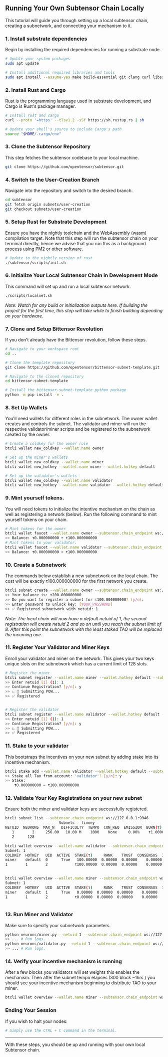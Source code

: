 ## Running Your Own Subtensor Chain Locally

This tutorial will guide you through setting up a local subtensor chain, creating a subnetwork, and connecting your mechanism to it.

### 1. Install substrate dependencies
Begin by installing the required dependencies for running a substrate node.
```bash
# Update your system packages
sudo apt update 

# Install additional required libraries and tools
sudo apt install --assume-yes make build-essential git clang curl libssl-dev llvm libudev-dev protobuf-compiler
```

### 2. Install Rust and Cargo
Rust is the programming language used in substrate development, and Cargo is Rust's package manager.
```bash
# Install rust and cargo
curl --proto '=https' --tlsv1.2 -sSf https://sh.rustup.rs | sh

# Update your shell's source to include Cargo's path
source "$HOME/.cargo/env"
```

### 3. Clone the Subtensor Repository
This step fetches the subtensor codebase to your local machine.
```bash
git clone https://github.com/opentensor/subtensor.git
```

### 4. Switch to the User-Creation Branch
Navigate into the repository and switch to the desired branch.
```bash
cd subtensor
git fetch origin subnets/user-creation
git checkout subnets/user-creation
```

### 5. Setup Rust for Substrate Development
Ensure you have the nightly toolchain and the WebAssembly (wasm) compilation target. Note that this step will run the subtensor chain on your terminal directly, hence we advise that you run this as a background process using PM2 or other software.
```bash
# Update to the nightly version of rust
./subtensor/scripts/init.sh
```

### 6. Initialize Your Local Subtensor Chain in Development Mode
This command will set up and run a local subtensor network.
```bash
./scripts/localnet.sh
```
*Note: Watch for any build or initialization outputs here. If building the project for the first time, this step will take while to finish building depending on your hardware.*

### 7. Clone and Setup Bittensor Revolution
If you don't already have the Bittensor revolution, follow these steps.
```bash
# Navigate to your workspace root
cd ..

# Clone the template repository
git clone https://github.com/opentensor/bittensor-subnet-template.git

# Navigate to the cloned repository
cd bittensor-subnet-template

# Install the bittensor-subnet-template python package
python -m pip install -e .
```

### 8. Set Up Wallets
You'll need wallets for different roles in the subnetwork. The owner wallet creates and controls the subnet. The validator and miner will run the respective validator/miner scripts and be registered to the subnetwork created by the owner.
```bash
# Create a coldkey for the owner role
btcli wallet new_coldkey --wallet.name owner

# Set up the miner's wallets
btcli wallet new_coldkey --wallet.name miner
btcli wallet new_hotkey --wallet.name miner --wallet.hotkey default

# Set up the validator's wallets
btcli wallet new_coldkey --wallet.name validator
btcli wallet new_hotkey --wallet.name validator --wallet.hotkey default
```

### 9. Mint yourself tokens.
You will need tokens to initialize the intentive mechanism on the chain as well as registering a network (below). 
Run the following command to mint yourself tokens on your chain.
```bash
# Mint tokens for the owner
btcli wallet faucet --wallet.name owner --subtensor.chain_endpoint ws://127.0.0.1:9946 
>> Balance: τ0.000000000 ➡ τ100.000000000
# Mint tokens to your validator.
btcli wallet faucet --wallet.name validator --subtensor.chain_endpoint ws://127.0.0.1:9946 
>> Balance: τ0.000000000 ➡ τ100.000000000
```

### 10. Create a Subnetwork
The commands below establish a new subnetwork on the local chain. The cost will be exactly τ100.000000000 for the first network you create.
```bash
btcli subnet create --wallet.name owner --subtensor.chain_endpoint ws://127.0.0.1:9946 
>> Your balance is: τ200.000000000
>> Do you want to register a subnet for τ100.000000000? [y/n]: 
>> Enter password to unlock key: [YOUR_PASSWORD]
>> ✅ Registered subnetwork with netuid: 1
```
*Note: The local chain will now have a default netuid of 1, the second registration will create netuid 2 and so on until you reach the subnet limit of 8. After this point the subnetwork with the least staked TAO will be replaced the incoming one.*

### 11. Register Your Validator and Miner Keys
Enroll your validator and miner on the network. This gives your two keys unique slots on the subnetwork which has a current limit of 128 slots.
```bash
# Register the miner
btcli subnet register --wallet.name miner --wallet.hotkey default --subtensor.chain_endpoint ws://127.0.0.1:9946
>> Enter netuid [1] (1): 1
>> Continue Registration? [y/n]: y
>> ⠦ 📡 Submitting POW...
>> ✅ Registered


# Register the validator
btcli subnet register --wallet.name validator --wallet.hotkey default --subtensor.chain_endpoint ws://127.0.0.1:9946
>> Enter netuid [1] (1): 1
>> Continue Registration? [y/n]: y
>> ⠦ 📡 Submitting POW...
>> ✅ Registered
```

### 11. Stake to your validator
This bootstraps the incentives on your new subnet by adding stake into its incentive mechanism.
```bash
btcli stake add --wallet.name validator --wallet.hotkey default --subtensor.chain_endpoint ws://127.0.0.1:9946
>> Stake all Tao from account: 'validator'? [y/n]: y
>> Stake:
    τ0.000000000 ➡ τ100.000000000
```

### 12. Validate Your Key Registrations on your new subnet
Ensure both the miner and validator keys are successfully registered.
```bash
btcli subnet list --subtensor.chain_endpoint ws://127.0.0.1:9946
                        Subnets - finney                             
NETUID  NEURONS  MAX_N   DIFFICULTY  TEMPO  CON_REQ  EMISSION  BURN(τ)  
   1        2     256.00   10.00 M    1000    None     0.00%    τ1.00000 
   2      128    

btcli wallet overview --wallet.name validator --subtensor.chain_endpoint ws://127.0.0.1:9946
Subnet: 1                                                                                                                                                                
COLDKEY  HOTKEY   UID  ACTIVE  STAKE(τ)     RANK    TRUST  CONSENSUS  INCENTIVE  DIVIDENDS  EMISSION(ρ)   VTRUST  VPERMIT  UPDATED  AXON  HOTKEY_SS58                    
miner    default  0      True   100.00000  0.00000  0.00000    0.00000    0.00000    0.00000            0  0.00000                14  none  5GTFrsEQfvTsh3WjiEVFeKzFTc2xcf…
1        1        2            τ100.00000  0.00000  0.00000    0.00000    0.00000    0.00000           ρ0  0.00000                                                         
                                                                          Wallet balance: τ0.0         

btcli wallet overview --wallet.name miner --subtensor.chain_endpoint ws://127.0.0.1:9946
Subnet: 1                                                                                                                                                                
COLDKEY  HOTKEY   UID  ACTIVE  STAKE(τ)     RANK    TRUST  CONSENSUS  INCENTIVE  DIVIDENDS  EMISSION(ρ)   VTRUST  VPERMIT  UPDATED  AXON  HOTKEY_SS58                    
miner    default  1      True   0.00000  0.00000  0.00000    0.00000    0.00000    0.00000            0  0.00000                14  none  5GTFrsEQfvTsh3WjiEVFeKzFTc2xcf…
1        1        2            τ0.00000  0.00000  0.00000    0.00000    0.00000    0.00000           ρ0  0.00000                                                         
                                                                          Wallet balance: τ0.0   

```

### 13. Run Miner and Validator
Make sure to specify your subnetwork parameters.
```bash
python neurons/miner.py --netuid 1 --subtensor.chain_endpoint ws://127.0.0.1:9946 --wallet.name miner --wallet.hotkey default --logging.debug
>> ... # Run logs.
python neurons/validator.py --netuid 1 --subtensor.chain_endpoint ws://127.0.0.1:9946 --wallet.name validator --wallet.hotkey default --logging.debug
>> ... # Run logs.
```

### 14. Verify your incentive mechanism is running
After a few blocks you validators will set weights this enables the mechanism. Then after the subnet tempo elapses (300 block ~1hrs ) you should see your incentive mechanism beginning to distribute TAO to your miner.
```bash
btcli wallet overview --wallet.name miner --subtensor.chain_endpoint ws://127.0.0.1:9946
```

### Ending Your Session
If you wish to halt your nodes:
```bash
# Simply use the CTRL + C command in the terminal.
```

---

With these steps, you should be up and running with your own local Subtensor chain.
